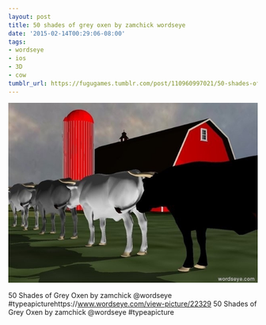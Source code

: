 ```yaml
---
layout: post
title: 50 shades of grey oxen by zamchick wordseye
date: '2015-02-14T00:29:06-08:00'
tags:
- wordseye
- ios
- 3D
- cow
tumblr_url: https://fugugames.tumblr.com/post/110960997021/50-shades-of-grey-oxen-by-zamchick-wordseye
---
```

 ![](/tumblr_files/tumblr_njqxwiHfOr1tgne1po1_640.jpg)  

50 Shades of Grey Oxen by zamchick @wordseye #typeapicturehttps://www.wordseye.com/view-picture/22329 50 Shades of Grey Oxen by zamchick @wordseye #typeapicture

